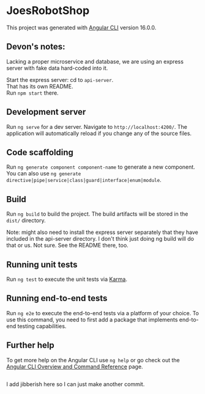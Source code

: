 # JoesRobotShop

This project was generated with [Angular CLI](https://github.com/angular/angular-cli) version 16.0.0.


## Devon's notes:
Lacking a proper microservice and database, we are using an express server with fake data hard-coded into it. 

Start the express server: cd to `api-server`.  
That has its own README.  
Run `npm start` there. 

## Development server

Run `ng serve` for a dev server. Navigate to `http://localhost:4200/`. The application will automatically reload if you change any of the source files.

## Code scaffolding

Run `ng generate component component-name` to generate a new component. You can also use `ng generate directive|pipe|service|class|guard|interface|enum|module`.

## Build

Run `ng build` to build the project. The build artifacts will be stored in the `dist/` directory.

Note: might also need to install the express server separately that they have included in the api-server directory.  I don't think just doing ng build will do that or us.  Not sure.  See the README there, too. 

## Running unit tests

Run `ng test` to execute the unit tests via [Karma](https://karma-runner.github.io).

## Running end-to-end tests

Run `ng e2e` to execute the end-to-end tests via a platform of your choice. To use this command, you need to first add a package that implements end-to-end testing capabilities.

## Further help

To get more help on the Angular CLI use `ng help` or go check out the [Angular CLI Overview and Command Reference](https://angular.io/cli) page.

##

I add jibberish here so I can just make another commit.


